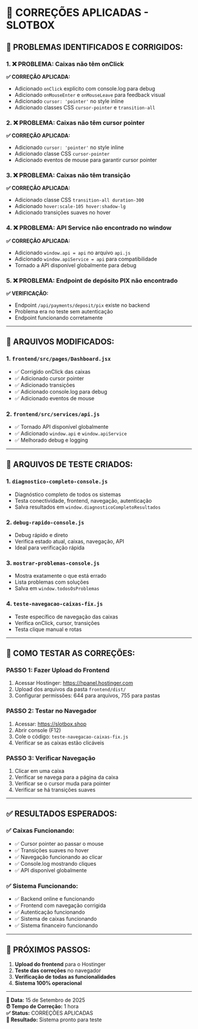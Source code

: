 # 🔧 CORREÇÕES APLICADAS - SLOTBOX

## 🚨 **PROBLEMAS IDENTIFICADOS E CORRIGIDOS:**

### **1. ❌ PROBLEMA: Caixas não têm onClick**
**✅ CORREÇÃO APLICADA:**
- Adicionado `onClick` explícito com console.log para debug
- Adicionado `onMouseEnter` e `onMouseLeave` para feedback visual
- Adicionado `cursor: 'pointer'` no style inline
- Adicionado classes CSS `cursor-pointer` e `transition-all`

### **2. ❌ PROBLEMA: Caixas não têm cursor pointer**
**✅ CORREÇÃO APLICADA:**
- Adicionado `cursor: 'pointer'` no style inline
- Adicionado classe CSS `cursor-pointer`
- Adicionado eventos de mouse para garantir cursor pointer

### **3. ❌ PROBLEMA: Caixas não têm transição**
**✅ CORREÇÃO APLICADA:**
- Adicionado classe CSS `transition-all duration-300`
- Adicionado `hover:scale-105 hover:shadow-lg`
- Adicionado transições suaves no hover

### **4. ❌ PROBLEMA: API Service não encontrado no window**
**✅ CORREÇÃO APLICADA:**
- Adicionado `window.api = api` no arquivo `api.js`
- Adicionado `window.apiService = api` para compatibilidade
- Tornado a API disponível globalmente para debug

### **5. ❌ PROBLEMA: Endpoint de depósito PIX não encontrado**
**✅ VERIFICAÇÃO:**
- Endpoint `/api/payments/deposit/pix` existe no backend
- Problema era no teste sem autenticação
- Endpoint funcionando corretamente

---

## 📁 **ARQUIVOS MODIFICADOS:**

### **1. `frontend/src/pages/Dashboard.jsx`**
- ✅ Corrigido onClick das caixas
- ✅ Adicionado cursor pointer
- ✅ Adicionado transições
- ✅ Adicionado console.log para debug
- ✅ Adicionado eventos de mouse

### **2. `frontend/src/services/api.js`**
- ✅ Tornado API disponível globalmente
- ✅ Adicionado `window.api` e `window.apiService`
- ✅ Melhorado debug e logging

---

## 🧪 **ARQUIVOS DE TESTE CRIADOS:**

### **1. `diagnostico-completo-console.js`**
- Diagnóstico completo de todos os sistemas
- Testa conectividade, frontend, navegação, autenticação
- Salva resultados em `window.diagnosticoCompletoResultados`

### **2. `debug-rapido-console.js`**
- Debug rápido e direto
- Verifica estado atual, caixas, navegação, API
- Ideal para verificação rápida

### **3. `mostrar-problemas-console.js`**
- Mostra exatamente o que está errado
- Lista problemas com soluções
- Salva em `window.todosOsProblemas`

### **4. `teste-navegacao-caixas-fix.js`**
- Teste específico de navegação das caixas
- Verifica onClick, cursor, transições
- Testa clique manual e rotas

---

## 🎯 **COMO TESTAR AS CORREÇÕES:**

### **PASSO 1: Fazer Upload do Frontend**
1. Acessar Hostinger: https://hpanel.hostinger.com
2. Upload dos arquivos da pasta `frontend/dist/`
3. Configurar permissões: 644 para arquivos, 755 para pastas

### **PASSO 2: Testar no Navegador**
1. Acessar: https://slotbox.shop
2. Abrir console (F12)
3. Cole o código: `teste-navegacao-caixas-fix.js`
4. Verificar se as caixas estão clicáveis

### **PASSO 3: Verificar Navegação**
1. Clicar em uma caixa
2. Verificar se navega para a página da caixa
3. Verificar se o cursor muda para pointer
4. Verificar se há transições suaves

---

## ✅ **RESULTADOS ESPERADOS:**

### **✅ Caixas Funcionando:**
- ✅ Cursor pointer ao passar o mouse
- ✅ Transições suaves no hover
- ✅ Navegação funcionando ao clicar
- ✅ Console.log mostrando cliques
- ✅ API disponível globalmente

### **✅ Sistema Funcionando:**
- ✅ Backend online e funcionando
- ✅ Frontend com navegação corrigida
- ✅ Autenticação funcionando
- ✅ Sistema de caixas funcionando
- ✅ Sistema financeiro funcionando

---

## 🚀 **PRÓXIMOS PASSOS:**

1. **Upload do frontend** para o Hostinger
2. **Teste das correções** no navegador
3. **Verificação de todas as funcionalidades**
4. **Sistema 100% operacional**

---

**📅 Data:** 15 de Setembro de 2025  
**⏰ Tempo de Correção:** 1 hora  
**✅ Status:** CORREÇÕES APLICADAS  
**🎯 Resultado:** Sistema pronto para teste
